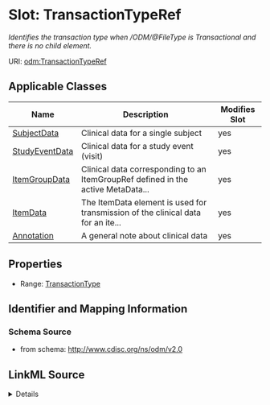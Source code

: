 # Slot: TransactionTypeRef


_Identifies the transaction type when /ODM/@FileType is Transactional and there is no child element._



URI: [odm:TransactionTypeRef](http://www.cdisc.org/ns/odm/v2.0/TransactionTypeRef)



<!-- no inheritance hierarchy -->




## Applicable Classes

| Name | Description | Modifies Slot |
| --- | --- | --- |
[SubjectData](SubjectData.md) | Clinical data for a single subject |  yes  |
[StudyEventData](StudyEventData.md) | Clinical data for a study event (visit) |  yes  |
[ItemGroupData](ItemGroupData.md) | Clinical data corresponding to an ItemGroupRef defined in the active MetaData... |  yes  |
[ItemData](ItemData.md) | The ItemData element is used for transmission of the clinical data for an ite... |  yes  |
[Annotation](Annotation.md) | A general note about clinical data |  yes  |







## Properties

* Range: [TransactionType](TransactionType.md)





## Identifier and Mapping Information







### Schema Source


* from schema: http://www.cdisc.org/ns/odm/v2.0




## LinkML Source

<details>
```yaml
name: TransactionTypeRef
description: Identifies the transaction type when /ODM/@FileType is Transactional
  and there is no child element.
from_schema: http://www.cdisc.org/ns/odm/v2.0
rank: 1000
alias: TransactionTypeRef
domain_of:
- SubjectData
- StudyEventData
- ItemGroupData
- ItemData
- Annotation
range: TransactionType

```
</details>